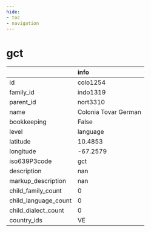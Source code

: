 ```yaml
---
hide:
- toc
- navigation
---
```

# gct
|                      | info                 |
|:---------------------|:---------------------|
| id                   | colo1254             |
| family_id            | indo1319             |
| parent_id            | nort3310             |
| name                 | Colonia Tovar German |
| bookkeeping          | False                |
| level                | language             |
| latitude             | 10.4853              |
| longitude            | -67.2579             |
| iso639P3code         | gct                  |
| description          | nan                  |
| markup_description   | nan                  |
| child_family_count   | 0                    |
| child_language_count | 0                    |
| child_dialect_count  | 0                    |
| country_ids          | VE                   |